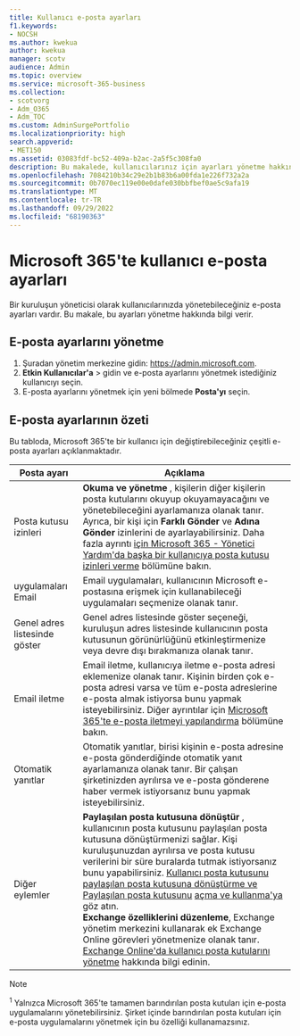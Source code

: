 ```yaml
---
title: Kullanıcı e-posta ayarları
f1.keywords:
- NOCSH
ms.author: kwekua
author: kwekua
manager: scotv
audience: Admin
ms.topic: overview
ms.service: microsoft-365-business
ms.collection:
- scotvorg
- Adm_O365
- Adm_TOC
ms.custom: AdminSurgePortfolio
ms.localizationpriority: high
search.appverid:
- MET150
ms.assetid: 03083fdf-bc52-409a-b2ac-2a5f5c308fa0
description: Bu makalede, kullanıcılarınız için ayarları yönetme hakkında bilgi verilmektedir.
ms.openlocfilehash: 7084210b34c29e2b1b83b6a00fda1e226f732a2a
ms.sourcegitcommit: 0b7070ec119e00e0dafe030bbfbef0ae5c9afa19
ms.translationtype: MT
ms.contentlocale: tr-TR
ms.lasthandoff: 09/29/2022
ms.locfileid: "68190363"
---
```

# <a name="user-email-settings-in-microsoft-365"></a>Microsoft 365'te kullanıcı e-posta ayarları

Bir kuruluşun yöneticisi olarak kullanıcılarınızda yönetebileceğiniz e-posta ayarları vardır. Bu makale, bu ayarları yönetme hakkında bilgi verir.

## <a name="manage-email-settings"></a>E-posta ayarlarını yönetme

1. Şuradan yönetim merkezine gidin: <https://admin.microsoft.com>.
2. **Etkin Kullanıcılar'a** >  gidin ve e-posta ayarlarını yönetmek istediğiniz kullanıcıyı seçin.
3. E-posta ayarlarını yönetmek için yeni bölmede **Posta'yı** seçin.

## <a name="summary-of-email-settings"></a>E-posta ayarlarının özeti

Bu tabloda, Microsoft 365'te bir kullanıcı için değiştirebileceğiniz çeşitli e-posta ayarları açıklanmaktadır.


|Posta ayarı|Açıklama  |
|---------|---------|
|Posta kutusu izinleri| **Okuma ve yönetme** , kişilerin diğer kişilerin posta kutularını okuyup okuyamayacağını ve yönetebileceğini ayarlamanıza olanak tanır. Ayrıca, bir kişi için **Farklı Gönder** ve **Adına Gönder** izinlerini de ayarlayabilirsiniz. Daha fazla ayrıntı [için Microsoft 365 - Yönetici Yardım'da başka bir kullanıcıya posta kutusu izinleri verme](../add-users/give-mailbox-permissions-to-another-user.md) bölümüne bakın. |
|uygulamaları Email| Email uygulamaları, kullanıcının Microsoft e-postasına erişmek için kullanabileceği uygulamaları seçmenize olanak tanır. |
|Genel adres listesinde göster| Genel adres listesinde göster seçeneği, kuruluşun adres listesinde kullanıcının posta kutusunun görünürlüğünü etkinleştirmenize veya devre dışı bırakmanıza olanak tanır. |
|Email iletme|Email iletme, kullanıcıya iletme e-posta adresi eklemenize olanak tanır. Kişinin birden çok e-posta adresi varsa ve tüm e-posta adreslerine e-posta almak istiyorsa bunu yapmak isteyebilirsiniz. Diğer ayrıntılar için [Microsoft 365'te e-posta iletmeyi yapılandırma](configure-email-forwarding.md) bölümüne bakın.|
|Otomatik yanıtlar|Otomatik yanıtlar, birisi kişinin e-posta adresine e-posta gönderdiğinde otomatik yanıt ayarlamanıza olanak tanır. Bir çalışan şirketinizden ayrılırsa ve e-posta gönderene haber vermek istiyorsanız bunu yapmak isteyebilirsiniz.|
|Diğer eylemler| **Paylaşılan posta kutusuna dönüştür** , kullanıcının posta kutusunu paylaşılan posta kutusuna dönüştürmenizi sağlar. Kişi kuruluşunuzdan ayrılırsa ve posta kutusu verilerini bir süre buralarda tutmak istiyorsanız bunu yapabilirsiniz. [Kullanıcı posta kutusunu paylaşılan posta kutusuna dönüştürme ve Paylaşılan posta kutusunu](convert-user-mailbox-to-shared-mailbox.md) [açma ve kullanma'ya](https://support.microsoft.com/office/d94a8e9e-21f1-4240-808b-de9c9c088afd) göz atın.</br>**Exchange özelliklerini düzenleme**, Exchange yönetim merkezini kullanarak ek Exchange Online görevleri yönetmenize olanak tanır. [Exchange Online'da kullanıcı posta kutularını yönetme](/exchange/recipients-in-exchange-online/manage-user-mailboxes/manage-user-mailboxes) hakkında bilgi edinin.|

> [!NOTE]
>
> <sup>1</sup> Yalnızca Microsoft 365'te tamamen barındırılan posta kutuları için e-posta uygulamalarını yönetebilirsiniz. Şirket içinde barındırılan posta kutuları için e-posta uygulamalarını yönetmek için bu özelliği kullanamazsınız.
